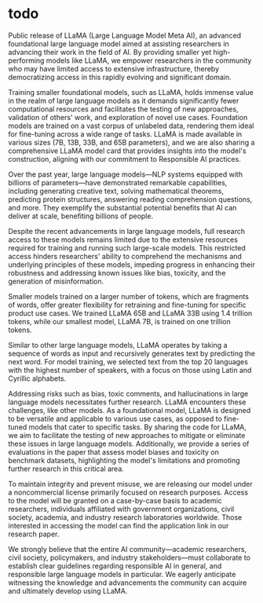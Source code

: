 # todo

Public release of LLaMA (Large Language Model Meta AI), an advanced foundational large language model aimed at assisting researchers in advancing their work in the field of AI. By providing smaller yet high-performing models like LLaMA, we empower researchers in the community who may have limited access to extensive infrastructure, thereby democratizing access in this rapidly evolving and significant domain.

Training smaller foundational models, such as LLaMA, holds immense value in the realm of large language models as it demands significantly fewer computational resources and facilitates the testing of new approaches, validation of others' work, and exploration of novel use cases. Foundation models are trained on a vast corpus of unlabeled data, rendering them ideal for fine-tuning across a wide range of tasks. LLaMA is made available in various sizes (7B, 13B, 33B, and 65B parameters), and we are also sharing a comprehensive LLaMA model card that provides insights into the model's construction, aligning with our commitment to Responsible AI practices.

Over the past year, large language models—NLP systems equipped with billions of parameters—have demonstrated remarkable capabilities, including generating creative text, solving mathematical theorems, predicting protein structures, answering reading comprehension questions, and more. They exemplify the substantial potential benefits that AI can deliver at scale, benefiting billions of people.

Despite the recent advancements in large language models, full research access to these models remains limited due to the extensive resources required for training and running such large-scale models. This restricted access hinders researchers' ability to comprehend the mechanisms and underlying principles of these models, impeding progress in enhancing their robustness and addressing known issues like bias, toxicity, and the generation of misinformation.

Smaller models trained on a larger number of tokens, which are fragments of words, offer greater flexibility for retraining and fine-tuning for specific product use cases. We trained LLaMA 65B and LLaMA 33B using 1.4 trillion tokens, while our smallest model, LLaMA 7B, is trained on one trillion tokens.

Similar to other large language models, LLaMA operates by taking a sequence of words as input and recursively generates text by predicting the next word. For model training, we selected text from the top 20 languages with the highest number of speakers, with a focus on those using Latin and Cyrillic alphabets.

Addressing risks such as bias, toxic comments, and hallucinations in large language models necessitates further research. LLaMA encounters these challenges, like other models. As a foundational model, LLaMA is designed to be versatile and applicable to various use cases, as opposed to fine-tuned models that cater to specific tasks. By sharing the code for LLaMA, we aim to facilitate the testing of new approaches to mitigate or eliminate these issues in large language models. Additionally, we provide a series of evaluations in the paper that assess model biases and toxicity on benchmark datasets, highlighting the model's limitations and promoting further research in this critical area.

To maintain integrity and prevent misuse, we are releasing our model under a noncommercial license primarily focused on research purposes. Access to the model will be granted on a case-by-case basis to academic researchers, individuals affiliated with government organizations, civil society, academia, and industry research laboratories worldwide. Those interested in accessing the model can find the application link in our research paper.

We strongly believe that the entire AI community—academic researchers, civil society, policymakers, and industry stakeholders—must collaborate to establish clear guidelines regarding responsible AI in general, and responsible large language models in particular. We eagerly anticipate witnessing the knowledge and advancements the community can acquire and ultimately develop using LLaMA.
